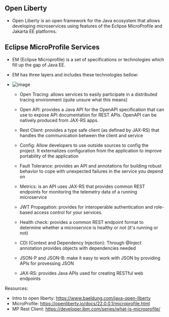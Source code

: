 ## Open Liberty

- Open Liberty is an open framework for the Java ecosystem that allows developing microservices using features of the Eclipse MicroProfile and Jakarta EE platforms.

## Eclipse MicroProfile Services
- EM (Eclipse Microprofile) is a set of specifications or technologies which fill up the gap of Java EE.

- EM has three layers and includes these technologies bellow: 
- ![image](https://user-images.githubusercontent.com/66233296/151029970-d8ce03aa-25dd-4f49-98b3-4427e5dad23d.png)

    - Open Tracing: allows services to easily participate in a distributed tracing environment (quite unsure what this means)
  
    - Open API: provides a Java API for the OpenAPI specification that can use to expose API documentation for REST APIs. OpenAPI can be natively produced from JAX-RS apps. 

    - Rest Client: provides a type safe client (as defined by JAX-RS) that handles the communication between the client and service

    - Config: Allow developers to use outside sources to config the project. It externalizes configuration from the application to improve portability of the application

    - Fault Tolerance: provides an API and annotations for building robust behavior to cope with unexpected failures in the service you depend on

    - Metrics: is an API uses JAX-RS that provides common REST endpoints for monitoring the telemetry data of a running microservice

    - JWT Propagation: provides for interoperable authentication and role-based access control for your services.

    - Health check:  provides a common REST endpoint format to determine whether a microservice is healthy or not (it's running or not)

    - CDI (Context and Dependency Injection): Through @Inject annotation provides objects with dependencies needed

    - JSON-P and JSON-B: make it easy to work with JSON by providing APIs for provessing JSON

    - JAX-RS: provides Java APIs used for creating RESTful web endpoints



Resources:
- Intro to open liberty: https://www.baeldung.com/java-open-liberty 
- MicroProfile: https://openliberty.io/docs/22.0.0.1/microprofile.html
- MP Rest Client: https://developer.ibm.com/series/what-is-microprofile/
